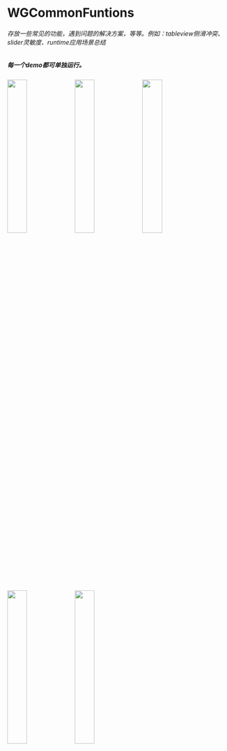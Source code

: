 # WGCommonFuntions
###### 存放一些常见的功能，遇到问题的解决方案，等等。例如：tableview侧滑冲突、slider灵敏度、runtime应用场景总结

##### 每一个demo都可单独运行。


<img src="https://github.com/wanggang1128/WGCommonFuntions/raw/master/解决scrollView上tableView侧滑/demo01.gif" width="30%" height="auto">   <img src="https://github.com/wanggang1128/WGCommonFuntions/raw/master/提高UISlider灵敏度/demo02.gif" width="30%" height="auto">   <img src="https://github.com/wanggang1128/WGCommonFuntions/raw/master/Runtime应用场景/demo03.gif" width="30%" height="auto">   <img src="https://github.com/wanggang1128/WGCommonFuntions/raw/master/列表和网格布局切换/demo04.gif" width="30%" height="auto">   <img src="https://github.com/wanggang1128/WGCommonFuntions/raw/master/导航栏字体和背景色渐变色/demo05.gif" width="30%" height="auto">


